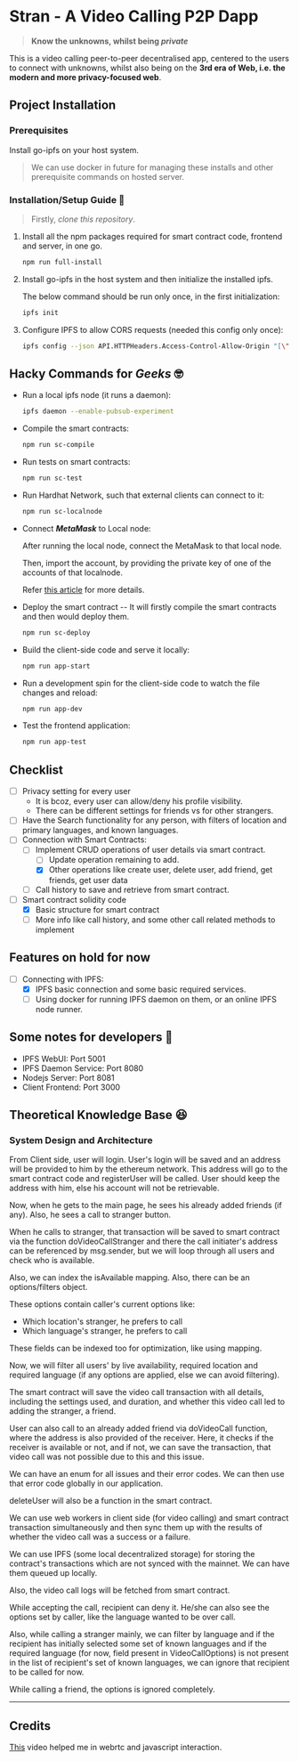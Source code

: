 # Stran - A Video Calling P2P Dapp

> **Know the unknowns, whilst being *private***

This is a video calling peer-to-peer decentralised app, centered to the users to connect with unknowns, whilst also being on the **3rd era of Web, i.e. the modern and more privacy-focused web**.

## Project Installation

### Prerequisites

Install go-ipfs on your host system. 

> We can use docker in future for managing these installs and other prerequisite commands on hosted server.

### Installation/Setup Guide 🤔

> Firstly, *clone this repository*.

1. Install all the npm packages required for smart contract code, frontend and server, in one go.

    ```sh
    npm run full-install
    ```

2. Install go-ipfs in the host system and then initialize the installed ipfs.

    The below command should be run only once, in the first initialization:

    ```sh
    ipfs init
    ```

3. Configure IPFS to allow CORS requests (needed this config only once):

    ```sh
    ipfs config --json API.HTTPHeaders.Access-Control-Allow-Origin "[\"*\"]"
    ```

## Hacky Commands for *Geeks* 🤓

* Run a local ipfs node (it runs a daemon):

    ```sh
    ipfs daemon --enable-pubsub-experiment
    ```

* Compile the smart contracts:

    ```sh
    npm run sc-compile
    ```

* Run tests on smart contracts:

    ```sh
    npm run sc-test
    ```

* Run Hardhat Network, such that external clients can connect to it:

    ```sh
    npm run sc-localnode
    ```

* Connect ***MetaMask*** to Local node:

    After running the local node, connect the MetaMask to that local node.
    
    Then, import the account, by providing the private key of one of the accounts of that localnode.

    Refer [this article](https://dev.to/dabit3/the-complete-guide-to-full-stack-ethereum-development-3j13) for more details.

* Deploy the smart contract -- It will firstly compile the smart contracts and then would deploy them.

    ```sh
    npm run sc-deploy
    ```

* Build the client-side code and serve it locally:

    ```sh
    npm run app-start
    ```

* Run a development spin for the client-side code to watch the file changes and reload:

    ```sh
    npm run app-dev
    ```

* Test the frontend application:

    ```sh
    npm run app-test
    ```

## Checklist

* [ ] Privacy setting for every user
    - It is bcoz, every user can allow/deny his profile visibility.
    - There can be different settings for friends vs for other strangers.
* [ ] Have the Search functionality for any person, with filters of location and primary languages, and known languages.
* [ ] Connection with Smart Contracts:
    - [ ] Implement CRUD operations of user details via smart contract.
        - [ ] Update operation remaining to add.
        - [x] Other operations like create user, delete user, add friend, get friends, get user data
    - [ ] Call history to save and retrieve from smart contract.
* [ ] Smart contract solidity code
    - [x] Basic structure for smart contract
    - [ ] More info like call history, and some other call related methods to implement

## Features on hold for now

* [ ] Connecting with IPFS:
    - [x] IPFS basic connection and some basic required services.
    - [ ] Using docker for running IPFS daemon on them, or an online IPFS node runner.

## Some notes for developers 🧠

* IPFS WebUI: Port 5001
* IPFS Daemon Service: Port 8080
* Nodejs Server: Port 8081
* Client Frontend: Port 3000

## Theoretical Knowledge Base 😆

### System Design and Architecture

From Client side, user will login. User's login will be saved and an address will be provided to him by the ethereum network. This address will go to the smart contract code and registerUser will be called. User should keep the address with him, else his account will not be retrievable.

Now, when he gets to the main page, he sees his already added friends (if any). 
Also, he sees a call to stranger button. 

When he calls to stranger, that transaction will be saved to smart contract via the function doVideoCallStranger and there the call initiater's address can be referenced by msg.sender, but we will loop through all users and check who is available.

Also, we can index the isAvailable mapping.
Also, there can be an options/filters object.

These options contain caller's current options like:
* Which location's stranger, he prefers to call
* Which language's stranger, he prefers to call

These fields can be indexed too for optimization, like using mapping.

Now, we will filter all users' by live availability, required location and required language (if any options are applied, else we can avoid filtering).

The smart contract will save the video call transaction with all details, including the settings used, and duration, and whether this video call led to adding the stranger, a friend.

User can also call to an already added friend via doVideoCall function, where the address is also provided of the receiver. Here, it checks if the receiver is available or not, and if not, we can save the transaction, that video call was not possible due to this and this issue.

We can have an enum for all issues and their error codes. We can then use that error code globally in our application. 

deleteUser will also be a function in the smart contract.

We can use web workers in client side (for video calling) and smart contract transaction simultaneously and then sync them up with the results of whether the video call was a success or a failure.

We can use IPFS (some local decentralized storage) for storing the contract's transactions which are not synced with the mainnet. We can have them queued up locally.

Also, the video call logs will be fetched from smart contract. 

While accepting the call, recipient can deny it. He/she can also see the options set by caller, like the language wanted to be over call. 

Also, while calling a stranger mainly, we can filter by language and if the recipient has initially selected some set of known languages and if the required language (for now, field present in VideoCallOptions) is not present in the list of recipient's set of known languages, we can ignore that recipient to be called for now.

While calling a friend, the options is ignored completely.

---

## Credits

[This](https://youtu.be/pv3UHYwgxnM) video helped me in webrtc and javascript interaction.
